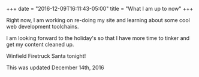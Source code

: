+++
date = "2016-12-09T16:11:43-05:00"
title = "What I am up to now"
+++

Right now, I am working on re-doing my site and learning about some cool web development toolchains.

I am looking forward to the holiday's so that I have more time to tinker and get my content cleaned up.

Winfield Firetruck Santa tonight!

This was updated December 14th, 2016